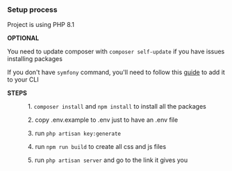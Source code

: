 <h3>Setup process</h3>

<p>Project is using PHP 8.1</p>

<strong>OPTIONAL</strong>

<p>You need to update composer with <code>composer self-update</code> if you have issues installing packages</p>
<p>If you don't have <code>symfony</code> command, you'll need to follow this <a href="https://symfony.com/download">guide</a> to add it to your CLI</p>

<strong>STEPS</strong>

<ul>
<ol>1. <code>composer install</code> and <code>npm install</code> to install all the packages</ol>
<ol>2. copy .env.example to .env just to have an .env file</ol>
<ol>3. run <code>php artisan key:generate</code></ol>
<ol>4. run <code>npm run build</code> to create all css and js files</ol>
<ol>5. run <code>php artisan server</code> and go to the link it gives you</ol>
</ul>
